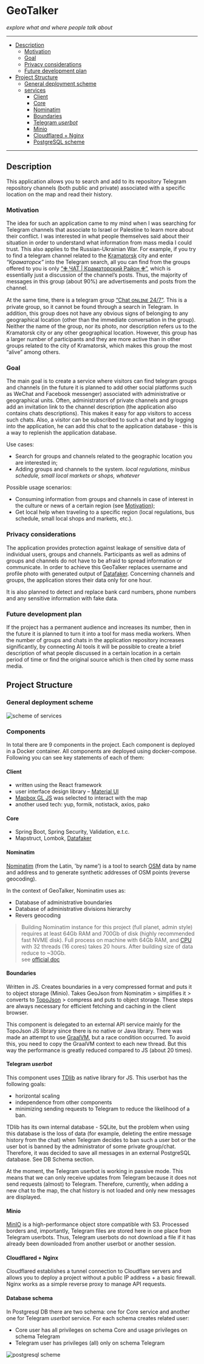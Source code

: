 # GeoTalker
*explore what and where people talk about*

---

<!-- TOC -->
* [Description](#description)
  * [Motivation](#motivation)
  * [Goal](#goal)
  * [Privacy considerations](#privacy-considerations)
  * [Future development plan](#business-plan-development)
* [Project Structure](#project-structure)
  * [General deployment scheme](#common-scheme)
  * [services](#services)
    * [Client](#client)
    * [Core](#core)
    * [Nominatim](#nominatim)
    * [Boundaries](#boundaries)
    * [Telegram *userbot*](#telegram-userbot)
    * [Minio](#minio)
    * [Cloudflared + Nginx](#cloudflared--nginx)
    * [PostgreSQL scheme](#postgresql-scheme)
<!-- TOC -->

---

## Description
This application allows you to search and add to its repository Telegram repository channels (both public and private) associated with a specific location on the map and read their history.

### Motivation
The idea for such an application came to my mind when I was searching for Telegram channels that associate to Israel or Palestine 
to learn more about their conflict. I was interested in what people themselves said about their situation in order 
to understand what information from mass media I could trust. This also applies to the Russian-Ukrainian War. 
For example, if you try to find a telegram channel related to the [Kramatorsk](https://www.google.com/maps/place/Kramatorsk,+Donetsk+Oblast/data=!4m2!3m1!1s0x40df97a4c0ea9b9b:0x6cfddec1592678ec?sa=X&ved=1t:242&ictx=111) city and enter *“Краматорск”* into the Telegram search, 
all you can find from the groups offered to you is only [“✙ ЧАТ | Краматорский Район ✙”](https://t.me/Oper_Kramatorskix_chat), which is essentially just a discussion 
of the channel’s posts. Thus, the majority of messages in this group (about 90%) are advertisements and posts from the channel.

At the same time, there is a telegram group [“Chat ᴏɴʟɪɴᴇ 24/7️”](https://t.me/+H1kt7FhYG341ZjQ6). This is a private group, so it cannot be found through a search in Telegram. 
In addition, this group does not have any obvious signs of belonging to any geographical location (other than the immediate conversation 
in the group). Neither the name of the group, nor its photo, nor description refers us to the Kramatorsk city or any other geographical location. 
However, this group has a larger number of participants and they are more active than in other groups related to the city of Kramatorsk, 
which makes this group the most “alive” among others.


### Goal
The main goal is to create a service where visitors can find telegram groups and channels (in the future it is planned to add other social platforms 
such as WeChat and Facebook messenger) associated with administrative or geographical units. Often, administrators of private channels and groups add 
an invitation link to the channel description (the application also contains chats descriptions). This makes it easy for app visitors to access such chats. 
Also, a visitor can be subscribed to such a chat and by logging into the application, he can add this chat to the application database - this is a way 
to replenish the application database.

Use cases:
- Search for groups and channels related to the geographic location you are interested in;
- Adding groups and channels to the system. 
*local regulations, minibus schedule, small local markets or shops, whatever*

Possible usage scenarios:
- Consuming information from groups and channels in case of interest in the culture or news of a certain region (see [Motivation](#Motivation));
- Get local help when traveling to a specific region (local regulations, bus schedule, small local shops and markets, etc.).




### Privacy considerations
The application provides protection against leakage of sensitive data of individual users, groups and channels. 
Participants as well as admins of groups and channels do not have to be afraid to spread information or communicate. 
In order to achieve this GeoTalker replaces username and profile photo with generated output of [Datafaker](https://www.datafaker.net/documentation/usage/). 
Concerning channels and groups, the application stores their data only for one hour.

It is also planned to detect and replace bank card numbers, phone numbers and any sensitive information with fake data.



### Future development plan
If the project has a permanent audience and increases its number, then in the future it is planned to turn it into a tool for mass media workers. 
When the number of groups and chats in the application repository increases significantly, by connecting AI tools it will be possible to create 
a brief description of what people discussed in a certain location in a certain period of time or find the original source which is then cited 
by some mass media.


## Project Structure
### General deployment scheme
![scheme of services](./doc-src/common_scheme.drawio.png)

### Components
In total there are 9 components in the project. Each component is deployed in a Docker container. All components are deployed using docker-compose. 
Following you can see key statements of each of them:

#### Client
- written using the React framework
- user interface design library – [Material UI](https://mui.com/material-ui/)
- [Mapbox GL JS](https://docs.mapbox.com/mapbox-gl-js/guides) was selected to interact with the map 
- another used tech: yup, formik, notistack, axios, pako

#### Core
- Spring Boot, Spring Security, Validation, e.t.c.
- Mapstruct, Lombok,  [Datafaker](https://www.datafaker.net/documentation/usage/)


#### Nominatim
[Nominatim](https://nominatim.org/release-docs/latest/) (from the Latin, 'by name') is a tool to search [OSM](https://en.wikipedia.org/wiki/OpenStreetMap) data by name and address and to generate synthetic addresses of OSM points (reverse geocoding).

In the context of GeoTalker, Nominatim uses as:
- Database of administrative boundaries
- Database of administrative divisions hierarchy
- Revers geocoding


> Building Nominatim instance for this project (full planet, admin style) requires at least 64Gb RAM and 700Gb of disk (highly recommended fast NVME disk).
Full process on machine with 64Gb RAM, and [CPU](https://www.intel.com/content/www/us/en/products/sku/91768/intel-xeon-processor-e52697a-v4-40m-cache-2-60-ghz/specifications.html)
with 32 threads (16 cores) takes 20 hours. After building size of data reduce to ~30Gb.  
see [official doc](https://nominatim.org/release-docs/develop/admin/Import/#filtering-imported-data)


#### Boundaries
Written in JS. Creates boundaries in a very compressed format and puts it to object storage (Minio). 
Takes GeoJson from Nominatim > simplifies it > converts to [TopoJson](https://github.com/topojson/topojson) > compress and puts to object storage. 
These steps are always necessary for efficient fetching and caching in the client browser.

This component is delegated to an external API service mainly for the TopoJson JS library since there is no native or Java library. 
There was made an attempt to use [GraalVM](https://www.graalvm.org/), but a race condition occurred. To avoid this, you need to copy the GraalVM context to each new thread. 
But this way the performance is greatly reduced compared to JS (about 20 times).


#### Telegram *userbot*
This component uses [TDlib](https://core.telegram.org/tdlib) as native library for JS. This userbot has the following goals:
- horizontal scaling
- independence from other components
- minimizing sending requests to Telegram to reduce the likelihood of a ban.

TDlib has its own internal database - SQLite, but the problem when using this database is the loss of data 
(for example, deleting the entire message history from the chat) when Telegram decides to ban such a user bot or the user bot is banned 
by the administrator of some private group/chat. Therefore, it was decided to save all messages in an external PostgreSQL database. See DB Schema section.

At the moment, the Telegram userbot is working in passive mode. This means that we can only receive updates from 
Telegram because it does not send requests (almost) to Telegram. Therefore, currently, when adding a new chat to the map, 
the chat history is not loaded and only new messages are displayed.


#### Minio
[MinIO](https://min.io/) is a high-performance object store compatible with S3. 
Processed borders and, importantly, Telegram files are stored here in one place from Telegram userbots. 
Thus, Telegram userbots do not download a file if it has already been downloaded from another userbot or another session.


#### Cloudflared + Nginx
Cloudflared establishes a tunnel connection to Cloudflare servers and allows you to deploy a project without a public IP address + a basic firewall. 
Nginx works as a simple reverse proxy to manage API requests.


#### Database schema
In Postgresql DB there are two schema: one for Core service and another one for Telegram *userbot* service.
For each schema creates related user:
- Core user has all privileges on schema Core and usage privileges on schema Telegram
- Telegram user has privileges (all) only on schema Telegram

![postgresql scheme](./doc-src/postgresql_scheme.drawio.png)